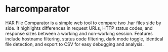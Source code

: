 # harcomparator
HAR File Comparator is a simple web tool to compare two .har files side by side. It highlights differences in request URLs, HTTP status codes, and response sizes between a working and non-working session. Features include hostname filtering, status code filtering, dark mode toggle, identical file detection, and export to CSV for easy debugging and analysis.

